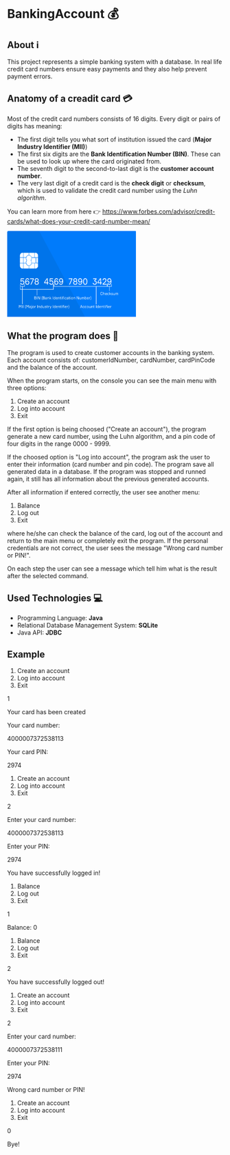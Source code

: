 # BankingAccount :moneybag:

## About :information_source:

This project represents a simple banking system with a database. In real life credit card numbers ensure easy payments and they also help prevent payment errors. 

## Anatomy of a creadit card :credit_card:

Most of the credit card numbers consists of 16 digits. Every digit or pairs of digits has meaning:
* The first digit tells you what sort of institution issued the card (**Major Industry Identifier (MII)**)
* The first six digits are the **Bank Identification Number (BIN)**. These can be used to look up where the card originated from.
* The seventh digit to the second-to-last digit is the **customer account number**.
* The very last digit of a credit card is the **check digit** or **checksum**, which is used to validate the credit card number using the _Luhn algorithm_.

You can learn more from here :point_right: https://www.forbes.com/advisor/credit-cards/what-does-your-credit-card-number-mean/

<img src="https://github.com/nikolst/BankingAccount/blob/main/Screenshot%202022-03-20%20at%2022.16.17.png" width="300" height="200">

## What the program does :mag_right:

The program is used to create customer accounts in the banking system. Each account consists of: customerIdNumber, cardNumber, cardPinCode and the balance of the account. 

When the program starts, on the console you can see the main menu with three options:

1. Create an account
2. Log into account
0. Exit

If the first option is being choosed ("Create an account"), the program generate a new card number, using the Luhn algorithm, and a pin code of four digits in the range 0000 - 9999. 

If the choosed option is "Log into account", the program ask the user to enter their information (card number and pin code). The program save all generated data in a database. If the program was stopped and runned again, it still has all information about the previous generated accounts. 

After all information if entered correctly, the user see another menu:

1. Balance
2. Log out
0. Exit

where he/she can check the balance of the card, log out of the account and return to the main menu or completely exit the program. If the personal credentials are not correct, the user sees the message "Wrong card number or PIN!". 

On each step the user can see a message which tell him what is the result after the selected command. 

## Used Technologies :computer:

* Programming Language: **Java**
* Relational Database Management System: **SQLite**
* Java API: **JDBC**

## Example

1. Create an account
2. Log into account
0. Exit

1

Your card has been created

Your card number:

4000007372538113

Your card PIN:

2974

1. Create an account
2. Log into account
0. Exit

2

Enter your card number:

4000007372538113

Enter your PIN:

2974

You have successfully logged in!

1. Balance
2. Log out
0. Exit

1

Balance: 0
1. Balance
2. Log out
0. Exit

2

You have successfully logged out!

1. Create an account
2. Log into account
0. Exit

2

Enter your card number:

4000007372538111

Enter your PIN:

2974

Wrong card number or PIN!

1. Create an account
2. Log into account
0. Exit

0

Bye!
